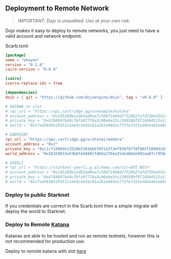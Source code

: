 ## Deployment to Remote Network

> _IMPORTANT: Dojo is unaudited. Use at your own risk._

Dojo makes it easy to deploy to remote networks, you just need to have a valid account and network endpoint.

Scarb.toml

```toml
[package]
name = "ohayoo"
version = "0.1.0"
cairo-version = "0.6.0"

[cairo]
sierra-replace-ids = true

[dependencies]
dojo = { git = "https://github.com/dojoengine/dojo", tag = "v0.6.0" }

# KATANA on slot
# rpc_url = "https://api.cartridge.gg/x/example/katana"
# account_address = "0x2d5260ba1d62ed0ea7c598f1460d27528b27afdf3bb43524a1ba3617e8279b2"
# private_key = "0x6768b97b44cfbfa9f776a3c00ebe33c228058bf8716bb0515a1363049da2a11"
# world = "0x1fad58d91d5d121aa6dc4d16c01a161e0441ef75fe7d31e3664a61e66022b1f"

# ENDPOINT
rpc_url = "https://api.cartridge.gg/x/shinai/madara"
account_address = "0x2"
private_key = "0xc1cf1490de1352865301bb8705143f3ef938f97fdf892f1090dcb5ac7bcd1d"
world_address = "0x5b328933afdbbfd44901fd69a2764a254edbb6e992ae87cf958c70493f2d201"

# GOERLI
# rpc_url = "https://starknet-goerli.g.alchemy.com/v2/<API KEY>"
# account_address = "0x2d5260ba1d62ed0ea7c598f1460d27528b27afdf3bb43524a1ba3617e8279b2"
# private_key = "0x6768b97b44cfbfa9f776a3c00ebe33c228058bf8716bb0515a1363049da2a11"
# world = "0x1fad58d91d5d121aa6dc4d16c01a161e0441ef75fe7d31e3664a61e66022b1f"
```

### Deploy to public Starknet

If you credentials are correct in the Scarb.toml then a simple migrate will deploy the world to Starknet.

### Deploy to Remote [Katana](/toolchain/katana)

Katanas are able to be hosted and run as remote testnets, however this is not recommended for production use.

Deploy to remote katana with slot [here](/tutorial/deploy-using-slot/main.md)
